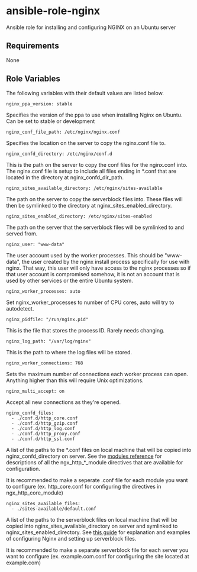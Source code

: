 # ansible-role-nginx
Ansible role for installing and configuring NGINX on an Ubuntu server


## Requirements

None

## Role Variables

The following variables with their default values are listed below.

``` 
nginx_ppa_version: stable 
```

Specifies the version of the ppa to use when installing Nginx on Ubuntu. Can be set to stable or development

```
nginx_conf_file_path: /etc/nginx/nginx.conf
```

Specifies the location on the server to copy the nginx.conf file to.

```
nginx_confd_directory: /etc/nginx/conf.d
```

This is the path on the server to copy the conf files for the nginx.conf into. The nginx.conf file is setup to include all files ending in \*.conf that are located in the directory at nginx_confd_dir_path.

```
nginx_sites_available_directory: /etc/nginx/sites-available
```

The path on the server to copy the serverblock files into. These files will then be symlinked to the directory at nginx_sites_enabled_directory.

```
nginx_sites_enabled_directory: /etc/nginx/sites-enabled
```

The path on the server that the serverblock files will be symlinked to and served from.

```
nginx_user: "www-data"
```

The user account used by the worker processes. This should be "www-data", the user created by the nginx install process specifically for use with nginx. That way, this user will only have access to the nginx processes so if that user 
account is compromised somehow, it is not an account that is used by other services or the entire Ubuntu system.

```
nginx_worker_processes: auto 
```

Set nginx_worker_processes to number of CPU cores, auto will try to autodetect.

```
nginx_pidfile: "/run/nginx.pid" 
```

This is the file that stores the process ID. Rarely needs changing.

```
nginx_log_path: "/var/log/nginx"
```

This is the path to where the log files will be stored. 

```
nginx_worker_connections: 768
```

Sets the maximum number of connections each worker process can open. Anything higher than this will require Unix optimizations.

```
nginx_multi_accept: on
```

Accept all new connections as they're opened.

```
nginx_confd_files: 
  - ./conf.d/http_core.conf
  - ./conf.d/http_gzip.conf
  - ./conf.d/http_log.conf
  - ./conf.d/http_proxy.conf
  - ./conf.d/http_ssl.conf
```

A list of the paths to the \*.conf files on local machine that will be copied into nginx_confd_directory on server.
See the [modules reference](https://nginx.org/en/docs/) for descriptions of all the ngx_http_*_module directives that are available for configuration.

It is recommended to make a seperate .conf file for each module you want to configure (ex. http_core.conf for configuring the directives in ngx_http_core_module)

```
nginx_sites_available_files: 
  - ./sites-available/default.conf
```

A list of the paths to the serverblock files on local machine that will be copied into nginx_sites_available_directory on server and symlinked to nginx_sites_enabled_directory. See [this guide](https://linode.com/docs/web-servers/nginx/how-to-configure-nginx/) for explanation and examples of configuring Nginx and setting up serverblock files.

It is recommended to make a separate serverblock file for each server you want to configure (ex. example.com.conf for configuring the site located at example.com)